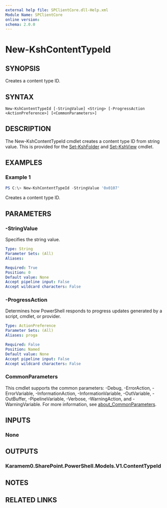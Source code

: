 ```yaml
---
external help file: SPClientCore.dll-Help.xml
Module Name: SPClientCore
online version:
schema: 2.0.0
---
```


# New-KshContentTypeId

## SYNOPSIS
Creates a content type ID.

## SYNTAX

```
New-KshContentTypeId [-StringValue] <String> [-ProgressAction <ActionPreference>] [<CommonParameters>]
```

## DESCRIPTION
The New-KshContentTypeId cmdlet creates a content type ID from string value.
This is provided for the [Set-KshFolder](Set-KshFolder.md) and [Set-KshView](Set-KshView.md) cmdlet.

## EXAMPLES

### Example 1
```powershell
PS C:\> New-KshContentTypeId -StringValue '0x0107'
```

Creates a content type ID.

## PARAMETERS

### -StringValue
Specifies the string value.

```yaml
Type: String
Parameter Sets: (All)
Aliases:

Required: True
Position: 0
Default value: None
Accept pipeline input: False
Accept wildcard characters: False
```

### -ProgressAction
Determines how PowerShell responds to progress updates generated by a script, cmdlet, or provider.

```yaml
Type: ActionPreference
Parameter Sets: (All)
Aliases: proga

Required: False
Position: Named
Default value: None
Accept pipeline input: False
Accept wildcard characters: False
```

### CommonParameters
This cmdlet supports the common parameters: -Debug, -ErrorAction, -ErrorVariable, -InformationAction, -InformationVariable, -OutVariable, -OutBuffer, -PipelineVariable, -Verbose, -WarningAction, and -WarningVariable. For more information, see [about_CommonParameters](http://go.microsoft.com/fwlink/?LinkID=113216).

## INPUTS

### None

## OUTPUTS

### Karamem0.SharePoint.PowerShell.Models.V1.ContentTypeId

## NOTES

## RELATED LINKS
